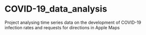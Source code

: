 # COVID-19_data_analysis
 Project analysing time series data on the development of COVID-19 infection rates and requests for directions in Apple Maps
